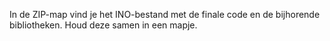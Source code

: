 In de ZIP-map vind je het INO-bestand met de finale code en de bijhorende bibliotheken. Houd deze samen in een mapje. 
